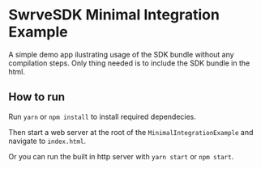 
# SwrveSDK Minimal Integration Example

A simple demo app ilustrating usage of the SDK bundle without any compilation steps. Only thing needed is to include the SDK bundle in the html.

## How to run

Run `yarn` or `npm install` to install required dependecies.

Then start a web server at the root of the `MinimalIntegrationExample` and navigate to `index.html`.

Or you can run the built in http server with `yarn start` or `npm start`.
